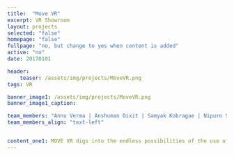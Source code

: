 ```yaml
---
title:  "Move VR"
excerpt: VR Showroom
layout: projects
selected: "false"
homepage: "false"
fullpage: "no, but change to yes when content is added"
active: "no"
date: 20170101

header:
    teaser: /assets/img/projects/MoveVR.png
tags: VR

banner_image1: /assets/img/projects/MoveVR.png
banner_image1_caption:

team_members: "Annu Verma | Anshuman Dixit | Samyak Kobragae | Nipurn Solanki | Meera Behera "
team_members_align: "text-left"


content_one1: MOVE VR digs into the endless possibilities of the use of VR tech in auto industry, the application  provides the individual to move around the vehicle in real scale and experience the different serves  and surfaces of it. This application offers user to select the desirable vehicle to appear in 3d real scale. The application starts with the interface giving two options for the user to select from these options are namely “exhibition mode” and “evaluation mode”. The exhibition mode take the viewer in to an exhibition interface with certain options of cars to select from, the selected car get scaled up and appears in from of the user in 3d form allowing the person to move around and see the car in all possible views, the objective is to make the viewer experience the car like a showroom. In addition to this there is a “evaluation mode”, here the viewer not just maneuver around the car but also evaluate it, this interface helps the viewer to closely view the surface and mark the mistakes or scope of improvements , the interface provides a set of markers which viewer can use to mark the irregularities or improvements in the model. Different softwares were been used in the entire process like unity, fusion, sketchbook pro , alias etc.
---
```


